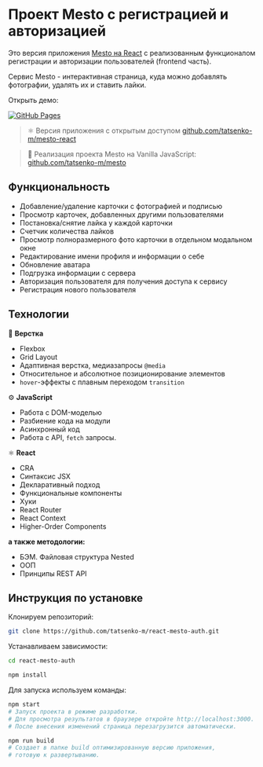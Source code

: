 # Проект Mesto с регистрацией и авторизацией

Это версия приложения [Mesto на React](https://github.com/tatsenko-m/mesto-react) с реализованным функционалом регистрации и авторизации пользователей (frontend часть).

Сервис Mesto - интерактивная страница, куда можно добавлять фотографии, удалять их и ставить лайки.

Открыть демо:

[![GitHub Pages](https://img.shields.io/badge/GitHub%20Pages-222222?style=for-the-badge&logo=GitHub%20Pages&logoColor=white)](https://tatsenko-m.github.io/react-mesto-auth/)

> ⚛️ Версия приложения с открытым доступом [github.com/tatsenko-m/mesto-react](https://github.com/tatsenko-m/mesto-react) 

> 🍦 Реализация проекта Mesto на Vanilla JavaScript: [github.com/tatsenko-m/mesto](https://github.com/tatsenko-m/mesto)

## Функциональность
- Добавление/удаление карточки с фотографией и подписью
- Просмотр карточек, добавленных другими пользователями
- Постановка/снятие лайка у каждой карточки
- Счетчик количества лайков
- Просмотр полноразмерного фото карточки в отдельном модальном окне
- Редактирование имени профиля и информации о себе
- Обновление аватара
- Подгрузка информации с сервера
- Авторизация пользователя для получения доступа к сервису
- Регистрация нового пользователя

## Технологии
📄 **Верстка**
* Flexbox
* Grid Layout
* Адаптивная верстка, медиазапросы `@media`
* Относительное и абсолютное позиционирование элементов
* `hover`-эффекты с плавным переходом `transition`

⚙️ **JavaScript**
* Работа с DOM-моделью
* Разбиение кода на модули
* Асинхронный код
* Работа с API, `fetch` запросы.

⚛️ **React**
* CRA
* Синтаксис JSX
* Декларативный подход
* Функциональные компоненты
* Хуки
* React Router
* React Context
* Higher-Order Components

**а также методологии:**

- БЭМ. Файловая структура Nested
- ООП
- Принципы REST API

## Инструкция по установке

Клонируем репозиторий:
```bash
git clone https://github.com/tatsenko-m/react-mesto-auth.git
```
Устанавливаем зависимости:
```bash
cd react-mesto-auth

npm install
```
Для запуска используем команды:
```bash
npm start
# Запуск проекта в режиме разработки.
# Для просмотра результатов в браузере откройте http://localhost:3000.
# После внесения изменений страница перезагрузится автоматически.

npm run build
# Создает в папке build оптимизированную версию приложения,
# готовую к развертыванию.
```

